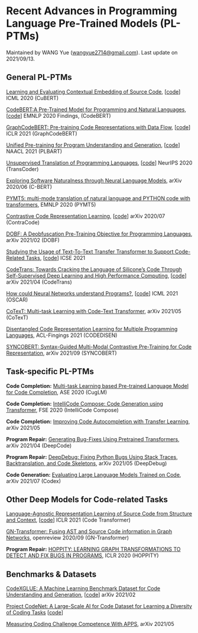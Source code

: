 # Recent Advances in Programming Language Pre-Trained Models (PL-PTMs)
Maintained by WANG Yue (wangyue2714@gmail.com). Last update on 2021/09/13.

## General PL-PTMs

[Learning and Evaluating Contextual Embedding of Source Code](https://arxiv.org/abs/2001.00059), \[[code](https://github.com/google-research/google-research/tree/master/cubert)\] ICML 2020 (CuBERT)

[CodeBERT:A Pre-Trained Model for Programming and Natural Languages](https://arxiv.org/abs/2002.08155), \[[code](https://github.com/microsoft/CodeBERT)\] EMNLP 2020 Findings, (CodeBERT)

[GraphCodeBERT: Pre-training Code Representations with Data Flow](https://arxiv.org/abs/2009.08366),  \[[code](https://github.com/microsoft/CodeBERT/tree/master/GraphCodeBERT)\] ICLR 2021 (GraphCodeBERT)


[Unified Pre-training for Program Understanding and Generation](https://arxiv.org/abs/2103.06333), \[[code](https://github.com/wasiahmad/PLBART)\] NAACL 2021 (PLBART)

[Unsupervised Translation of Programming Languages](https://arxiv.org/abs/2006.03511),  \[[code](https://github.com/facebookresearch/TransCoder)\] NeurIPS 2020 (TransCoder)


[Exploring Software Naturalness through Neural Language Models](https://arxiv.org/abs/2006.12641), arXiv 2020/06 (C-BERT)

[PYMT5: multi-mode translation of natural language and PYTHON code with transformers](https://arxiv.org/abs/2010.03150), EMNLP 2020 (PYMT5)

[Contrastive Code Representation Learning](https://arxiv.org/abs/2007.04973), \[[code](https://github.com/parasj/contracode)\] arXiv 2020/07 (ContraCode)

[DOBF: A Deobfuscation Pre-Training Objective for Programming Languages](https://arxiv.org/abs/2102.07492), arXiv 2021/02 (DOBF)

[Studying the Usage of Text-To-Text Transfer Transformer to Support Code-Related Tasks](https://arxiv.org/abs/2102.02017), \[[code](https://github.com/antonio-mastropaolo/T5-learning-ICSE_2021)\] ICSE 2021

[CodeTrans: Towards Cracking the Language of Silicone’s Code Through Self-Supervised Deep Learning and High Performance Computing](https://arxiv.org/abs/2104.02443), \[[code](https://github.com/agemagician/CodeTrans)\] arXiv 2021/04 (CodeTrans)

[How could Neural Networks understand Programs?](https://arxiv.org/pdf/2105.04297.pdf), \[[code](https://github.com/pdlan/OSCAR)\] ICML 2021 (OSCAR)

[CoTexT: Multi-task Learning with Code-Text Transformer](https://arxiv.org/abs/2105.08645), arXiv 2021/05 (CoTexT)

[Disentangled Code Representation Learning for Multiple Programming Languages](https://aclanthology.org/2021.findings-acl.391.pdf), ACL-Fingings 2021 (CODEDISEN)

[SYNCOBERT: Syntax-Guided Multi-Modal Contrastive Pre-Training for Code Representation](https://arxiv.org/pdf/2108.04556v3.pdf), arXiv 2021/09 (SYNCOBERT)


## Task-specific PL-PTMs
**Code Completion:** [Multi-task Learning based Pre-trained Language Model for Code Completion](https://arxiv.org/abs/2012.14631), ASE 2020 (CugLM)

**Code Completion:** [IntelliCode Compose: Code Generation using Transformer](https://arxiv.org/abs/2005.08025), FSE 2020 (IntelliCode Compose)

**Code Completion:** [Improving Code Autocompletion with Transfer Learning](https://arxiv.org/abs/2105.05991), arXiv 2021/05

**Program Repair:** [Generating Bug-Fixes Using Pretrained Transformers](https://arxiv.org/abs/2104.07896), arXiv 2021/04 (DeepCode)

**Program Repair:** [DeepDebug: Fixing Python Bugs Using Stack Traces, Backtranslation, and Code Skeletons](https://arxiv.org/pdf/2105.09352.pdf), arXiv 2021/05 (DeepDebug)

**Code Generation:** [Evaluating Large Language Models Trained on Code](https://arxiv.org/abs/2107.03374), arXiv 2021/07 (Codex)



## Other Deep Models for Code-related Tasks

[Language-Agnostic Representation Learning of Source Code from Structure and Context](https://arxiv.org/abs/2103.11318), \[[code](https://github.com/danielzuegner/code-transformer)\] ICLR 2021 (Code Transformer)

[GN-Transformer: Fusing AST and Source Code information in Graph Networks](https://openreview.net/forum?id=XavM6v_q59q), openreview 2020/09 (GN-Transformer)

**Program Repair:** [HOPPITY: LEARNING GRAPH TRANSFORMATIONS TO DETECT AND FIX BUGS IN PROGRAMS](https://openreview.net/forum?id=SJeqs6EFvB), ICLR 2020 (HOPPITY)




## Benchmarks & Datasets

[CodeXGLUE: A Machine Learning Benchmark Dataset for Code Understanding and Generation](https://arxiv.org/abs/2102.04664),  \[[code](https://github.com/microsoft/CodeXGLUE)\] arXiv 2021/02


[Project CodeNet: A Large-Scale AI for Code Dataset for Learning a Diversity of Coding Tasks](https://github.com/IBM/Project_CodeNet/blob/main/ProjectCodeNet_NeurIPS2021.pdf) \[[code](https://github.com/IBM/Project_CodeNet)\] 


[Measuring Coding Challenge Competence With APPS](https://arxiv.org/pdf/2105.09938.pdf), arXiv 2021/05



